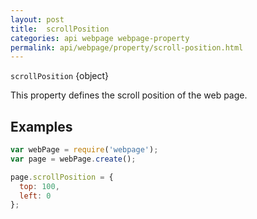 ```yaml
---
layout: post
title:  scrollPosition
categories: api webpage webpage-property
permalink: api/webpage/property/scroll-position.html
---
```


`scrollPosition` {object}

This property defines the scroll position of the web page.

## Examples

```javascript
var webPage = require('webpage');
var page = webPage.create();

page.scrollPosition = {
  top: 100,
  left: 0
};
```








